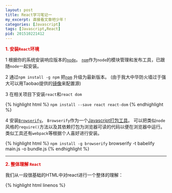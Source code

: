 ```yaml
---
layout: post
title: React学习笔记一
my_excerpt: 直接看文章吧少年！
categories: [Javascript]
tags: [Javascript,React]
pid: 201510221412
---
```


**<span style="color:#dd0000">1. 安装`React`环境</span>**

1 根据你的系统安装响应版本的[`node`](https://nodejs.org/en/)。
[`npm`](http://www.cnblogs.com/fsjohnhuang/p/4178019.html)作为`node`的模块管理和发布工具，已跟随`node`一起安装。

2 通过`npm install -g npm` 把[`npm`](https://docs.npmjs.com/getting-started/installing-node) 升级为最新版本。
(由于我大中华防火墙过于强大可以用Taobao提供的[镜像](http://npm.taobao.org/)来配置源)

3 在相关项目下安装`react`和`react dom`

{% highlight html %}
`npm install --save react react-dom`
{% endhighlight %}

4 安装[`Browserify`](http://browserify.org/#install)。
`Browserify`作为一个[Javascript打包工具](http://www.ruanyifeng.com/blog/2014/09/package-management.html)。
可以把类似`node`风格的`require()`方法以及其依赖打包为浏览器可读的代码以便在浏览器中运行。 
类似工具还有`webpack`等根据个人喜好进行安装。

{% highlight html %}
`npm install -g browserify`
browserify -t babelify main.js -o bundle.js
{% endhighlight %}

---

**<span style="color:#dd0000">2. 整体理解 `React`</span>**

我们从一段很基础的HTML中对react进行一个整体的理解：

{% highlight html linenos %}
<!DOCTYPE html>
<html>
<head>
	<script src="../build/react.js"></script>
	<script src="../build/react-dom.js"></script>
	<script src="../build/browser.min.js"></script>
</head>
<body>
	<script type="text/babel">
		var Hello = React.createClass({
			getInitialState: function () {
				return {
					opacity: 1.0
				};
			},
			getDefaultProps : function () {
				return {
					name: 'hello'
				};
			},
			propTypes: {
				name: React.PropTypes.string.isRequired,
			},
			componentDidMount: function () {
				this.timer = setInterval(function () {
					var opacity = this.state.opacity;
					opacity -= .05;
					if (opacity < 0.1) {
						opacity = 1.0;
					}
					this.setState({
						opacity: opacity
					});
				}.bind(this), 100);
			},

			render: function () {
				return (
					<div style={{opacity: this.state.opacity}}>
						Hello {this.props.name}
					</div>
					);
			}
		});

		ReactDOM.render(
			<Hello name="world"/>,
			document.body
			);
	</script>
</body>
</html>
{% endhighlight %}

a. 代码最开始加载三个库，`react`是React的核心库，`react-dom`提供与DOM相关的功能，`browser`将`jsx`语法转化为javascript语法，这一步往往在服务器上完成。

b. `ReactDOM.render()`方法是react最基本的方法，将模板转为HTML语言，并插入指定DOM节点。

c. `JSX语法(Javascript XML)`，让HTML，javascript可以混写，遇到HTML标签`<开头`就用HTML解析，遇到`{`开头就用Javascript规则解析，遇到`{``{`开头就解析为CSS。JSX有严格的标准。

d. `React.createClass()`用于生成组件类，以上例子中变量`Hello`就是我们生成的组件类，模板插入`<Hello />`，就会自动生成一个Hello的实例。组件类通过render来输出组件。

e. 在生成组件类时，可以通过**<span style="color:#b00">this.props</span>**定义组件属性。比如render上的`name="world"`就是我们的属性。在组件中可以通过`this.props.name`来读取！不过值得注意的是要避开javascript的保留字如class，for等。

f. 为了保证组件属性`props`的正确性，我们需要一种验证机制验证参数是否符合要求。可以通过`PropTypes`来验证。同样我们可以通过`getDefaultProps`来设置组件属性的默认值。

g. 组件免不了要和用户互动，一开始有一个初始值，互动就会导致状态发生变化。从而触发重新渲染UI。比如上例中，我们定义了`this.state.opacity`。并定义了一个定时机制每100ms就改变状态。`this.setState`方法就修改状态值。每次修改之后，就会`自动调用render`去重新渲染组件。由于 this.props 和 this.state 都用于描述组件的特性，可能会产生混淆。一个简单的区分方法是，this.props 表示那些一旦定义，就不再改变的特性，而 this.state 是会随着用户互动而产生变化的特性。

y. 组件是有生命周期的。分为三个状态`Mounting 已插入真实 DOM`,`Updating正在被重新渲染`,`unMounting已移出真实 DOM`
`React` 为每个状态都提供了两种处理函数，`will` 函数在进入状态之前调用，`did` 函数在进入状态之后调用，三种状态共计五种处理函数。
`componentWillMount()`
`componentDidMount()`
`componentWillUpdate(object nextProps, object nextState)`
`componentDidUpdate(object prevProps, object prevState)`
`componentWillUnmount()`

[React 入门](http://www.ruanyifeng.com/blog/2015/03/react.html);

